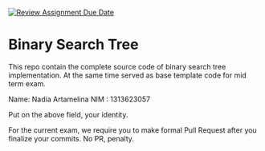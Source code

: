 [![Review Assignment Due Date](https://classroom.github.com/assets/deadline-readme-button-22041afd0340ce965d47ae6ef1cefeee28c7c493a6346c4f15d667ab976d596c.svg)](https://classroom.github.com/a/LXIEJ7jv)
# Binary Search Tree

This repo contain the complete source code of binary search tree implementation. At the same time served as base template code for mid term exam. 

Name: Nadia Artamelina
NIM : 1313623057

Put on the above field, your identity. 

For the current exam, we require you to make formal Pull Request after you finalize your commits. No PR, penalty.